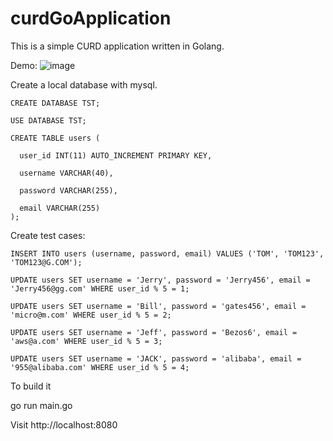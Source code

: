 # curdGoApplication

This is a simple CURD application written in Golang.

Demo:
 ![image](https://user-images.githubusercontent.com/31710470/76237408-04a15400-620d-11ea-993c-9b7d49595aa2.png)

Create a local database with mysql.

    CREATE DATABASE TST;

    USE DATABASE TST;

    CREATE TABLE users (

      user_id INT(11) AUTO_INCREMENT PRIMARY KEY,

      username VARCHAR(40),

      password VARCHAR(255),

      email VARCHAR(255)
    );
    
   Create test cases: 
   
    INSERT INTO users (username, password, email) VALUES ('TOM', 'TOM123', 'TOM123@G.COM');
   
    UPDATE users SET username = 'Jerry', password = 'Jerry456', email = 'Jerry456@gg.com' WHERE user_id % 5 = 1;

    UPDATE users SET username = 'Bill', password = 'gates456', email = 'micro@m.com' WHERE user_id % 5 = 2;

    UPDATE users SET username = 'Jeff', password = 'Bezos6', email = 'aws@a.com' WHERE user_id % 5 = 3;

    UPDATE users SET username = 'JACK', password = 'alibaba', email = '955@alibaba.com' WHERE user_id % 5 = 4;


To build it

  go run main.go
  
 Visit http://localhost:8080
 
